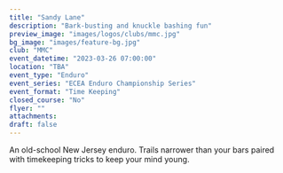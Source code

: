 ```yaml
---
title: "Sandy Lane"
description: "Bark-busting and knuckle bashing fun"
preview_image: "images/logos/clubs/mmc.jpg"
bg_image: "images/feature-bg.jpg"
club: "MMC"
event_datetime: "2023-03-26 07:00:00"
location: "TBA"
event_type: "Enduro"
event_series: "ECEA Enduro Championship Series"
event_format: "Time Keeping"
closed_course: "No"
flyer: ""
attachments:
draft: false
---
```


An old-school New Jersey enduro. Trails narrower than your bars paired with timekeeping tricks to keep your mind young.